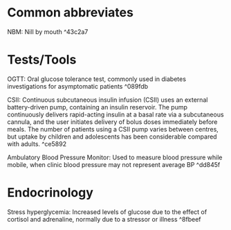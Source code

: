 ```toc
```
# Common abbreviates
NBM: Nill by mouth ^43c2a7

# Tests/Tools
OGTT: Oral glucose tolerance test, commonly used in diabetes investigations for asymptomatic patients ^089fdb

CSII: Continuous subcutaneous insulin infusion (CSII) uses an external battery-driven pump, containing an insulin reservoir. The pump continuously delivers rapid-acting insulin at a basal rate via a subcutaneous cannula, and the user initiates delivery of bolus doses immediately before meals. The number of patients using a CSII pump varies between centres, but uptake by children and adolescents has been considerable compared with adults. ^ce5892

Ambulatory Blood Pressure Monitor: Used to measure blood pressure while mobile, when clinic blood pressure may not represent average BP ^dd845f

# Endocrinology
Stress hyperglycemia: Increased levels of glucose due to the effect of cortisol and adrenaline, normally due to a stressor or illness ^8fbeef